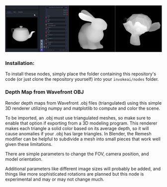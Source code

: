 ![depth from obj usage graph](https://raw.githubusercontent.com/dwringer/depth-from-obj-node/main/depth_from_obj_usage.jpg)

### Installation:

To install these nodes, simply place the folder containing this repository's code (or just clone the repository yourself) into your `invokeai/nodes` folder.

### Depth Map from Wavefront OBJ

Render depth maps from Wavefront .obj files (triangulated) using this simple 3D renderer utilizing numpy and matplotlib to compute and color the scene. 

To be imported, an .obj must use triangulated meshes, so make sure to enable that option if exporting from a 3D modeling program. This renderer makes each triangle a solid color based on its average depth, so it will cause anomalies if your .obj has large triangles. In Blender, the Remesh modifier can be helpful to subdivide a mesh into small pieces that work well given these limitations.

There are simple parameters to change the FOV, camera position, and model orientation.

Additional parameters like different image sizes will probably be added, and things like more sophisticated rotations are planned but this node is experimental and may or may not change much.

